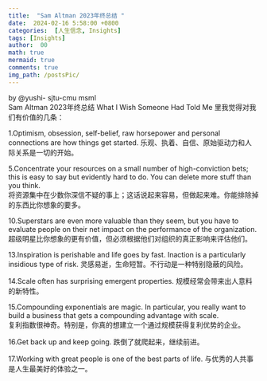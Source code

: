 ```yaml
---
title:  "Sam Altman 2023年终总结 "
date:  2024-02-16 5:58:00 +0800
categories:  [人生信念, Insights] 
tags: [Insights]     
author:  00                    
math: true
mermaid: true
comments: true
img_path: /postsPic/
---
```

by @yushi- sjtu-cmu msml<br>
Sam Altman 2023年终总结 What I Wish Someone Had Told Me 里我觉得对我们有价值的几条：<br>

1.Optimism, obsession, self-belief, raw horsepower and personal connections are how things get started. 乐观、执着、自信、原始驱动力和人际关系是一切的开始。<br>

5.Concentrate your resources on a small number of high-conviction bets; this is easy to say but evidently hard to do. You can delete more stuff than you think.<br>
将资源集中在少数你深信不疑的事上；这话说起来容易，但做起来难。你能排除掉的东西比你想象的要多。<br>

10.Superstars are even more valuable than they seem, but you have to evaluate people on their net impact on the performance of the organization. <br>
超级明星比你想象的更有价值，但必须根据他们对组织的真正影响来评估他们。<br>

13.Inspiration is perishable and life goes by fast. Inaction is a particularly insidious type of risk. 灵感易逝，生命短暂。不行动是一种特别隐蔽的风险。<br>

14.Scale often has surprising emergent properties. 规模经常会带来出人意料的新特性。<br>

15.Compounding exponentials are magic. In particular, you really want to build a business that gets a compounding advantage with scale. <br>
复利指数很神奇。特别是，你真的想建立一个通过规模获得复利优势的企业。<br>

16.Get back up and keep going. 跌倒了就爬起来，继续前进。<br>

17.Working with great people is one of the best parts of life. 与优秀的人共事是人生最美好的体验之一。<br>
